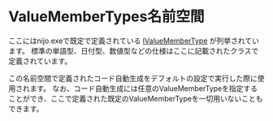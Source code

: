 # ValueMemberTypes名前空間
ここにはnijo.exeで既定で定義されている [IValueMemberType](../ImmutableSchema/IValueMemberType.cs) が列挙されています。
標準の単語型、日付型、数値型などの仕様はここに記載されたクラスで定義されています。

この名前空間で定義されたコード自動生成をデフォルトの設定で実行した際に使用されます。
なお、コード自動生成には任意のValueMemberTypeを指定することができ、ここで定義された既定のValueMemberTypeを一切用いないこともできます。
